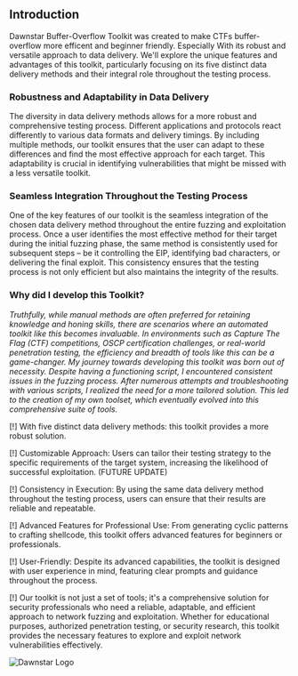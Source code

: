 ## Introduction

Dawnstar Buffer-Overflow Toolkit was created to make CTFs buffer-overflow more efficent and beginner friendly. Especially With its robust and versatile approach to data delivery. We'll explore the unique features and advantages of this toolkit, particularly focusing on its five distinct data delivery methods and their integral role throughout the testing process.

### Robustness and Adaptability in Data Delivery
The diversity in data delivery methods allows for a more robust and comprehensive testing process. Different applications and protocols react differently to various data formats and delivery timings. By including multiple methods, our toolkit ensures that the user can adapt to these differences and find the most effective approach for each target. This adaptability is crucial in identifying vulnerabilities that might be missed with a less versatile toolkit.

### Seamless Integration Throughout the Testing Process
One of the key features of our toolkit is the seamless integration of the chosen data delivery method throughout the entire fuzzing and exploitation process. Once a user identifies the most effective method for their target during the initial fuzzing phase, the same method is consistently used for subsequent steps – be it controlling the EIP, identifying bad characters, or delivering the final exploit. This consistency ensures that the testing process is not only efficient but also maintains the integrity of the results.

### Why did I develop this Toolkit?

*Truthfully, while manual methods are often preferred for retaining knowledge and honing skills, there are scenarios where an automated toolkit like this becomes invaluable. In environments such as Capture The Flag (CTF) competitions, OSCP certification challenges, or real-world penetration testing, the efficiency and breadth of tools like this can be a game-changer. My journey towards developing this toolkit was born out of necessity. Despite having a functioning script, I encountered consistent issues in the fuzzing process. After numerous attempts and troubleshooting with various scripts, I realized the need for a more tailored solution. This led to the creation of my own toolset, which eventually evolved into this comprehensive suite of tools.*

[!] With five distinct data delivery methods: this toolkit provides a more robust solution.

[!] Customizable Approach: Users can tailor their testing strategy to the specific requirements of the target system, increasing the likelihood of successful exploitation. (FUTURE UPDATE)

[!] Consistency in Execution: By using the same data delivery method throughout the testing process, users can ensure that their results are reliable and repeatable.

[!] Advanced Features for Professional Use: From generating cyclic patterns to crafting shellcode, this toolkit offers advanced features for beginners or professionals.

[!] User-Friendly: Despite its advanced capabilities, the toolkit is designed with user experience in mind, featuring clear prompts and guidance throughout the process.

[!] Our toolkit is not just a set of tools; it's a comprehensive solution for security professionals who need a reliable, adaptable, and efficient approach to network fuzzing and exploitation. Whether for educational purposes, authorized penetration testing, or security research, this toolkit provides the necessary features to explore and exploit network vulnerabilities effectively.

![Dawnstar Logo](https://raw.githubusercontent.com/hhkolberg/Dawnstar/a1506e2704194520ba6aa562a0700218c51132b9/Dawnstar_logo.png)
